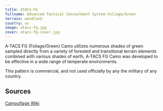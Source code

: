 ```yaml
---
title: ATACS-FG
fullname: Advanced Tactical Concealment System Foliage/Green
terrain: woodland
country: us
image: atacs-fg.jpg
cover: atacs-fg-cover.jpg
---
```

A-TACS FG (Foliage/Green) Camo utilizes numerous shades of green sampled directly from a variety of forested and transitional terrain elements combined with various shades of earth, A-TACS FG Camo was developed to be effective in a wide range of temperate environments.

This pattern is commercial, and not used officially by any the military of any country.

Sources
---------
[Camouflage Wiki](http://camouflage.wikia.com/wiki/A-TACS)
